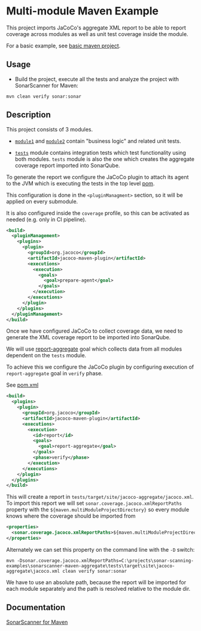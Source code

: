 # Multi-module Maven Example

This project imports JaCoCo's aggregate XML report to be able to report coverage across modules as well as unit test coverage inside the module.

For a basic example, see [basic maven project](../maven-basic/README.md).

## Usage
* Build the project, execute all the tests and analyze the project with SonarScanner for Maven:
```shell
mvn clean verify sonar:sonar
```

## Description

This project consists of 3 modules.

* [`module1`](module1/pom.xml) and [`module2`](module2/pom.xml) contain "business logic" and related unit tests.

* [`tests`](tests/pom.xml) module contains integration tests which test functionality using both modules.
 `tests` module is also the one which creates the aggregate coverage report imported into SonarQube.

To generate the report we configure the JaCoCo plugin to attach its agent to the JVM which is executing the tests in the top level [pom](pom.xml). 

This configuration is done in the `<pluginManagment>` section, so it will be applied on every submodule.

It is also configured inside the `coverage` profile, so this can be activated as needed (e.g. only in CI pipeline).

```xml
<build>
  <pluginManagement>
    <plugins>
      <plugin>
        <groupId>org.jacoco</groupId>
        <artifactId>jacoco-maven-plugin</artifactId>
        <executions>
          <execution>
            <goals>
              <goal>prepare-agent</goal>
            </goals>
          </execution>
        </executions>
      </plugin>
    </plugins>
  </pluginManagement>
</build>
```

Once we have configured JaCoCo to collect coverage data, we need to generate the XML coverage report to be imported into SonarQube.

We will use [report-aggregate](https://www.jacoco.org/jacoco/trunk/doc/report-aggregate-mojo.html) goal which collects data from all modules dependent on the `tests` module.

To achieve this we configure the JaCoCo plugin by configuring execution of `report-aggregate` goal in `verify` phase.

See [pom.xml](tests/pom.xml)

```xml
<build>
  <plugins>
    <plugin>
      <groupId>org.jacoco</groupId>
      <artifactId>jacoco-maven-plugin</artifactId>
      <executions>
        <execution>
          <id>report</id>
          <goals>
            <goal>report-aggregate</goal>
          </goals>
          <phase>verify</phase>
        </execution>
      </executions>
    </plugin>
  </plugins>
</build>
```

This will create a report in `tests/target/site/jacoco-aggregate/jacoco.xml`. To import this report we will set
`sonar.coverage.jacoco.xmlReportPaths` property with the `${maven.multiModuleProjectDirectory}` so every module knows where the coverage should be imported from

```xml
<properties>
  <sonar.coverage.jacoco.xmlReportPaths>${maven.multiModuleProjectDirectory}/tests/target/site/jacoco-aggregate/jacoco.xml</sonar.coverage.jacoco.xmlReportPaths>
</properties>
```

Alternately we can set this property on the command line with the `-D` switch:

```shell
mvn -Dsonar.coverage.jacoco.xmlReportPaths=C:\projects\sonar-scanning-examples\sonarscanner-maven-aggregate\tests\target\site\jacoco-aggregate\jacoco.xml clean verify sonar:sonar 
```

We have to use an absolute path, because the report will be imported for each module separately and the path is resolved relative to the module dir.

## Documentation

[SonarScanner for Maven](https://docs.sonarsource.com/sonarqube/latest/analyzing-source-code/scanners/sonarscanner-for-maven/)
